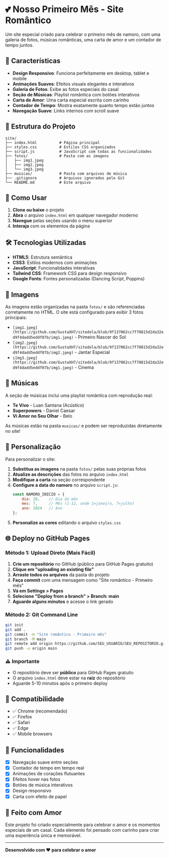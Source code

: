 # 💕 Nosso Primeiro Mês - Site Romântico

Um site especial criado para celebrar o primeiro mês de namoro, com uma galeria de fotos, músicas românticas, uma carta de amor e um contador de tempo juntos.

## 🎨 Características

- **Design Responsivo**: Funciona perfeitamente em desktop, tablet e mobile
- **Animações Suaves**: Efeitos visuais elegantes e interativos
- **Galeria de Fotos**: Exibe as fotos especiais do casal
- **Seção de Músicas**: Playlist romântica com botões interativos
- **Carta de Amor**: Uma carta especial escrita com carinho
- **Contador de Tempo**: Mostra exatamente quanto tempo estão juntos
- **Navegação Suave**: Links internos com scroll suave

## 📁 Estrutura do Projeto

```
site/
├── index.html          # Página principal
├── styles.css          # Estilos CSS organizados
├── script.js           # JavaScript com todas as funcionalidades
├── fotos/              # Pasta com as imagens
│   ├── img1.jpeg
│   ├── img2.jpeg
│   └── img3.jpeg
├── musicas/            # Pasta com arquivos de música
├── .gitignore          # Arquivos ignorados pelo Git
└── README.md           # Este arquivo
```

## 🚀 Como Usar

1. **Clone ou baixe** o projeto
2. **Abra** o arquivo `index.html` em qualquer navegador moderno
3. **Navegue** pelas seções usando o menu superior
4. **Interaja** com os elementos da página

## 🛠️ Tecnologias Utilizadas

- **HTML5**: Estrutura semântica
- **CSS3**: Estilos modernos com animações
- **JavaScript**: Funcionalidades interativas
- **Tailwind CSS**: Framework CSS para design responsivo
- **Google Fonts**: Fontes personalizadas (Dancing Script, Poppins)

## 📸 Imagens

As imagens estão organizadas na pasta `fotos/` e são referenciadas corretamente no HTML. O site está configurado para exibir 3 fotos principais:

- `[img1.jpeg](https://github.com/GustaXH7/sitedela/blob/9f137062cc7f70815d2da32ed9f4dadd5eddf07b/img1.jpeg)` - Primeiro Nascer do Sol
- `[img2.jpeg](https://github.com/GustaXH7/sitedela/blob/9f137062cc7f70815d2da32ed9f4dadd5eddf07b/img2.jpeg)` - Jantar Especial  
- `i[mg3.jpeg](https://github.com/GustaXH7/sitedela/blob/9f137062cc7f70815d2da32ed9f4dadd5eddf07b/img1.jpeg)` - Cinema

## 🎵 Músicas

A seção de músicas inclui uma playlist romântica com reprodução real:
- **Te Vivo** - Luan Santana (Acústico)
- **Superpowers** - Daniel Caesar
- **Vi Amor no Seu Olhar** - Belo

As músicas estão na pasta `musicas/` e podem ser reproduzidas diretamente no site!

## 💝 Personalização

Para personalizar o site:

1. **Substitua as imagens** na pasta `fotos/` pelas suas próprias fotos
2. **Atualize as descrições** das fotos no arquivo `index.html`
3. **Modifique a carta** na seção correspondente
4. **Configure a data do namoro** no arquivo `script.js`:
   ```javascript
   const NAMORO_INICIO = {
       dia: 20,    // Dia do mês
       mes: 7,     // Mês (1-12, onde 1=janeiro, 7=julho)
       ano: 2024   // Ano
   };
   ```
5. **Personalize as cores** editando o arquivo `styles.css`

## 🌐 Deploy no GitHub Pages

### Método 1: Upload Direto (Mais Fácil)
1. **Crie um repositório** no GitHub (público para GitHub Pages gratuito)
2. **Clique em "uploading an existing file"**
3. **Arraste todos os arquivos** da pasta do projeto
4. **Faça commit** com uma mensagem como "Site romântico - Primeiro mês"
5. **Vá em Settings > Pages**
6. **Selecione "Deploy from a branch" > Branch: main**
7. **Aguarde alguns minutos** e acesse o link gerado

### Método 2: Git Command Line
```bash
git init
git add .
git commit -m "Site romântico - Primeiro mês"
git branch -M main
git remote add origin https://github.com/SEU_USUARIO/SEU_REPOSITORIO.git
git push -u origin main
```

### ⚠️ Importante
- O repositório deve ser **público** para GitHub Pages gratuito
- O arquivo `index.html` deve estar na **raiz** do repositório
- Aguarde 5-10 minutos após o primeiro deploy

## 📱 Compatibilidade

- ✅ Chrome (recomendado)
- ✅ Firefox
- ✅ Safari
- ✅ Edge
- ✅ Mobile browsers

## 🎯 Funcionalidades

- [x] Navegação suave entre seções
- [x] Contador de tempo em tempo real
- [x] Animações de corações flutuantes
- [x] Efeitos hover nas fotos
- [x] Botões de música interativos
- [x] Design responsivo
- [x] Carta com efeito de papel

## 💖 Feito com Amor

Este projeto foi criado especialmente para celebrar o amor e os momentos especiais de um casal. Cada elemento foi pensado com carinho para criar uma experiência única e memorável.

---

**Desenvolvido com ❤️ para celebrar o amor**

